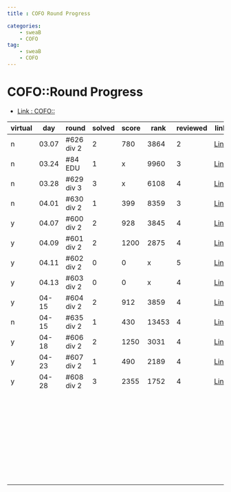 ```yaml
---
title : COFO Round Progress

categories:
    - sweaB
    - COFO
tag:
    - sweaB
    - COFO
---
```

# COFO::Round Progress
- [Link : COFO::](x)


| virtual |day | round | solved| score | rank | reviewed | link  |
|-|---|---|---|---|---|---|---|
|n|03.07| #626 div 2 | 2  | 780  | 3864 | 2 |[Link](https://beenpow.github.io/sweab/cofo/2020/03/07/cofo-round-626/)   |
|n|03.24| #84  EDU | 1   |  x | 9960 | 3 |[Link](https://beenpow.github.io/sweab/cofo/2020/03/24/cofo-edu-round-84/)   |
|n|03.28| #629 div 3 | 3 | x  | 6108  | 4|[Link](https://beenpow.github.io/sweab/cofo/2020/03/28/cofo-round-629/)   |
|n|04.01| #630 div 2 | 1 | 399 | 8359  | 3 |[Link](https://beenpow.github.io/sweab/cofo/2020/04/01/cofo-round-630/)   |
|y|04.07| #600 div 2 | 2 | 928 | 3845  | 4 |[Link](https://beenpow.github.io/sweab/cofo/2020/04/07/cofo-round-600/)   |
|y|04.09| #601 div 2 | 2 | 1200| 2875  | 4 |[Link](https://beenpow.github.io/sweab/cofo/2020/04/10/cofo-round-601/)   |
|y|04.11| #602 div 2 | 0 | 0  | x | 5 | [Link](https://beenpow.github.io/sweab/cofo/2020/04/11/cofo-round-602/)  |
|y|04.13| #603 div 2 | 0 | 0  | x | 4 | [Link](https://beenpow.github.io/sweab/cofo/2020/04/13/cofo-round-603/)  |
|y|04-15| #604 div 2 | 2 | 912 | 3859   | 4  |[Link](https://beenpow.github.io/sweab/cofo/2020/04/15/cofo-round-604/)   |
|n|04-15| #635 div 2 | 1 | 430 | 13453  | 4  |[Link](https://beenpow.github.io/sweab/cofo/2020/04/15/cofo-round-635/)   |
|y|04-18| #606 div 2 | 2 | 1250| 3031  | 4  |[Link](https://beenpow.github.io/sweab/cofo/2020/04/15/cofo-round-635/)   |
|y|04-23| #607 div 2 | 1 | 490 |2189   | 4  |[Link](https://beenpow.github.io/sweab/cofo/2020/04/24/cofo-round-607/)
|y|04-28| #608 div 2 | 3 | 2355 | 1752 | 4  |[Link](https://beenpow.github.io/sweab/cofo/2020/04/28/cofo-round-608/)   |
||   |   |   |   |   |   |   |
||   |   |   |   |   |   |   |
||   |   |   |   |   |   |   |
||   |   |   |   |   |   |   |
||   |   |   |   |   |   |   |
||   |   |   |   |   |   |   |
||   |   |   |   |   |   |   |
||   |   |   |   |   |   |   |
||   |   |   |   |   |   |   |
||   |   |   |   |   |   |   |
||   |   |   |   |   |   |   |
||   |   |   |   |   |   |   |
||   |   |   |   |   |   |   |
||   |   |   |   |   |   |   |
||   |   |   |   |   |   |   |
||   |   |   |   |   |   |   |
||   |   |   |   |   |   |   |
||   |   |   |   |   |   |   |
||   |   |   |   |   |   |   |
||   |   |   |   |   |   |   |
||   |   |   |   |   |   |   |
||   |   |   |   |   |   |   |
||   |   |   |   |   |   |   |
||   |   |   |   |   |   |   |
||   |   |   |   |   |   |   |
||   |   |   |   |   |   |   |
||   |   |   |   |   |   |   |
||   |   |   |   |   |   |   |
||   |   |   |   |   |   |   |
||   |   |   |   |   |   |   |
||   |   |   |   |   |   |   |
||   |   |   |   |   |   |   |
||   |   |   |   |   |   |   |
||   |   |   |   |   |   |   |
||   |   |   |   |   |   |   |
||   |   |   |   |   |   |   |

